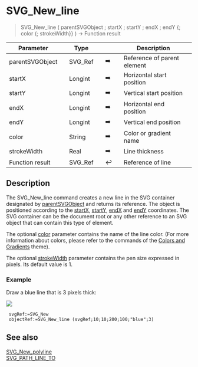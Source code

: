 <!-- nodeReference := SVG_New_line ( parentReference ; x1 ; y1 ; x2 ; y2 ; strokeColor ; strokeWidth )
 -> parentReference (Text)
 -> x1 (Real)
 -> y1 (Real)
 -> x2 (Real)
 -> y2 (Real)
 -> strokeColor (Text)
 -> strokeWidth (Real)
 <- nodeReference (Text)-->
# SVG_New_line

> SVG_New_line ( parentSVGObject ; startX ; startY ; endX ; endY {; color {; strokeWidth}} ) -> Function result

| Parameter |     | Type |     |     |     | Description |     |
| --- | --- | --- | --- | --- | --- | --- | --- |
| parentSVGObject |     | SVG_Ref |     | ➡️ |     | Reference of parent element |     |
| startX |     | Longint |     | ➡️ |     | Horizontal start position |     |
| startY |     | Longint |     | ➡️ |     | Vertical start position |     |
| endX |     | Longint |     | ➡️ |     | Horizontal end position |     |
| endY |     | Longint |     | ➡️ |     | Vertical end position |     |
| color |     | String |     | ➡️ |     | Color or gradient name |     |
| strokeWidth |     | Real |     | ➡️ |     | Line thickness |     |
| Function result |     | SVG_Ref |     | ↩️ |     | Reference of line |     |

## Description

The SVG_New_line command creates a new line in the SVG container designated by [parentSVGObject](# "Reference of parent element") and returns its reference. The object is positioned according to the [startX](# "Horizontal start position"), [startY](# "Vertical start position"), [endX](# "Horizontal end position") and [endY](# "Vertical end position") coordinates. The SVG container can be the document root or any other reference to an SVG object that can contain this type of element.

The optional [color](# "Color or gradient name") parameter contains the name of the line color. (For more information about colors, please refer to the commands of the [Colors and Gradients](Colors%20and%20Gradients.md "Colors and Gradients") theme).

The optional [strokeWidth](# "Line thickness") parameter contains the pen size expressed in pixels. Its default value is 1.

### Example  

Draw a blue line that is 3 pixels thick:

![](..Home.md..Home.mdpictureHome.md195146Home.mdpict195146.en.png)

```4d
 svgRef:=SVG_New   
 objectRef:=SVG_New_line (svgRef;10;10;200;100;"blue";3)
```

## See also

[SVG_New_polyline](SVG_New_polyline.md)  
[SVG_PATH_LINE_TO](SVG_PATH_LINE_TO.md)
